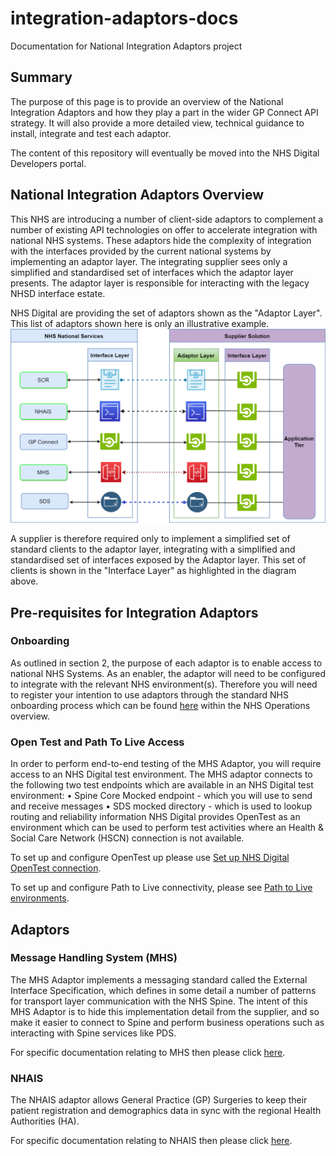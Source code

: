 # integration-adaptors-docs
Documentation for National Integration Adaptors project


## Summary
The purpose of this page is to provide an overview of the National Integration Adaptors and how they play a part in the wider GP Connect API strategy.  It will also provide a more detailed view, technical guidance to install, integrate and test each adaptor.  

The content of this repository will eventually be moved into the NHS Digital Developers portal.

## National Integration Adaptors Overview
This NHS are introducing a number of client-side adaptors to complement a number of existing API technologies on offer to accelerate integration with national NHS systems.
These adaptors hide the complexity of integration with the interfaces provided by the current national systems by implementing an adaptor layer. The integrating supplier sees only a simplified and standardised set of interfaces which the adaptor layer presents. The adaptor layer is responsible for interacting with the legacy NHSD interface estate.


NHS Digital are providing the set of adaptors shown as the "Adaptor Layer". This list of adaptors shown here is only an illustrative example.
![NIA Overview](img/High%20Level%20Architecture.png)
 
A supplier is therefore required only to implement a simplified set of standard clients to the adaptor layer, integrating with a simplified and standardised set of interfaces exposed by the Adaptor layer. This set of clients is shown in the "Interface Layer" as highlighted in the diagram above.


## Pre-requisites for Integration Adaptors

### Onboarding
As outlined in section 2, the purpose of each adaptor is to enable access to national NHS Systems.  As an enabler, the adaptor will need to be configured to integrate with the relevant NHS environment(s).  Therefore you will need to register your intention to use adaptors through the standard NHS onboarding process which can be found [here](https://digital.nhs.uk/services/operations) within the NHS Operations overview. 

### Open Test and Path To Live Access

In order to perform end-to-end testing of the MHS Adaptor, you will require access to an NHS Digital test environment. The MHS adaptor connects to the following two test endpoints which are available in an NHS Digital test environment:
•	Spine Core Mocked endpoint - which you will use to send and receive messages
•	SDS mocked directory - which is used to lookup routing and reliability information
NHS Digital provides OpenTest as an environment which can be used to perform test activities where an Health & Social Care Network (HSCN) connection is not available. 


To set up and configure OpenTest up please use [Set up NHS Digital OpenTest connection](https://github.com/nhsconnect/integration-adaptors/blob/develop/setup-opentest.md). 

To set up and configure Path to Live connectivity, please see [Path to Live environments](https://digital.nhs.uk/services/path-to-live-environments). 

## Adaptors

### Message Handling System (MHS)

The MHS Adaptor implements a messaging standard called the External Interface Specification, which defines in some detail a number of patterns for transport layer communication with the NHS Spine. The intent of this MHS Adaptor is to hide this implementation detail from the supplier, and so make it easier to connect to Spine and perform business operations such as interacting with Spine services like PDS.

For specific documentation relating to MHS then please click [here](MHS/README.md). 


### NHAIS

The NHAIS adaptor allows General Practice (GP) Surgeries to keep their patient registration and demographics data in sync with the regional Health Authorities (HA).


For specific documentation relating to NHAIS then please click [here](NHAIS/README.md). 




